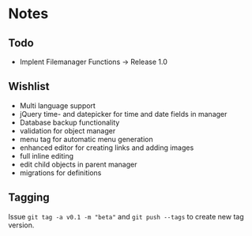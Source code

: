 # Notes

## Todo

* Implent Filemanager Functions -> Release 1.0

## Wishlist

* Multi language support
* jQuery time- and datepicker for time and date fields in manager
* Database backup functionality
* validation for object manager
* menu tag for automatic menu generation
* enhanced editor for creating links and adding images
* full inline editing
* edit child objects in parent manager
* migrations for definitions

## Tagging

Issue `git tag -a v0.1 -m "beta"` and `git push --tags` to create new tag version.